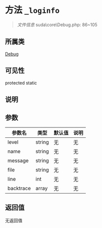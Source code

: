 # 方法 `_loginfo`

> *文件信息* suda\core\Debug.php: 86~105

## 所属类 

[Debug](../Debug.md)

## 可见性

 protected static

## 说明



## 参数


| 参数名 | 类型 | 默认值 | 说明 |
|--------|-----|-------|-------|
| level |  string | 无 | 无 |
| name |  string | 无 | 无 |
| message |  string | 无 | 无 |
| file |  string | 无 | 无 |
| line |  int | 无 | 无 |
| backtrace |  array | 无 | 无 |



## 返回值

无返回值
